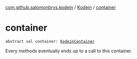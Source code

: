 [com.github.salomonbrys.kodein](../index.md) / [Kodein](index.md) / [container](.)

# container

`abstract val container: `[`KodeinContainer`](../-kodein-container/index.md)

Every methods eventually ends up to a call to this container.

